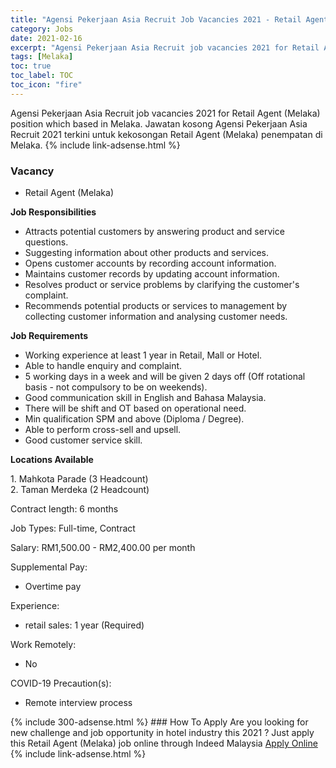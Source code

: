 ```yaml
---
title: "Agensi Pekerjaan Asia Recruit Job Vacancies 2021 - Retail Agent (Melaka)" 
category: Jobs 
date: 2021-02-16 
excerpt: "Agensi Pekerjaan Asia Recruit job vacancies 2021 for Retail Agent (Melaka) position which based in Melaka. Jawatan kosong Agensi Pekerjaan Asia Recruit 2021 terkini untuk kekosongan Retail Agent (Melaka) penempatan di Melaka" 
tags: [Melaka] 
toc: true 
toc_label: TOC 
toc_icon: "fire" 
--- 
```


Agensi Pekerjaan Asia Recruit job vacancies 2021 for Retail Agent (Melaka) position which based in Melaka. Jawatan kosong Agensi Pekerjaan Asia Recruit 2021 terkini untuk kekosongan Retail Agent (Melaka) penempatan di Melaka. 
{% include link-adsense.html %} 
### Vacancy 
- Retail Agent (Melaka) 
<div><p><b>Job Responsibilities</b></p><ul><li>Attracts potential customers by answering product and service questions.</li><li>Suggesting information about other products and services.</li><li>Opens customer accounts by recording account information.</li><li>Maintains customer records by updating account information.</li><li>Resolves product or service problems by clarifying the customer's complaint.</li><li>Recommends potential products or services to management by collecting customer information and analysing customer needs.</li></ul><p><b>Job Requirements</b></p><ul><li>Working experience at least 1 year in Retail, Mall or Hotel.</li><li>Able to handle enquiry and complaint.</li><li>5 working days in a week and will be given 2 days off (Off rotational basis - not compulsory to be on weekends).</li><li>Good communication skill in English and Bahasa Malaysia.</li><li>There will be shift and OT based on operational need.</li><li>Min qualification SPM and above (Diploma / Degree).</li><li>Able to perform cross-sell and upsell.</li><li>Good customer service skill.</li></ul><p><b>Locations Available </b></p><p>1. Mahkota Parade (3 Headcount)<br>2. Taman Merdeka (2 Headcount)</p><p>Contract length: 6 months</p><p>Job Types: Full-time, Contract</p><p>Salary: RM1,500.00 - RM2,400.00 per month</p><p>Supplemental Pay:</p><ul><li>Overtime pay</li></ul><p>Experience:</p><ul><li>retail sales: 1 year (Required)</li></ul><p>Work Remotely:</p><ul><li>No</li></ul><p>COVID-19 Precaution(s):</p><ul><li>Remote interview process</li></ul></div> 
{% include 300-adsense.html %} 
### How To Apply 
Are you looking for new challenge and job opportunity in hotel industry this 2021 ?
Just apply this Retail Agent (Melaka) job online through Indeed Malaysia 
<a href="https://malaysia.indeed.com/viewjob?jk=3e89c8bd595f31a4" class="btn btn--info" target="_blank" rel="nofollow noopenner">Apply Online</a> 
{% include link-adsense.html %} 